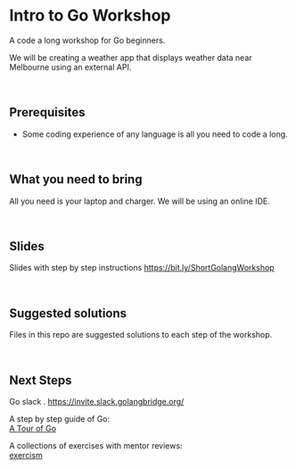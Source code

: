 # Intro to Go Workshop

A code a long workshop for Go beginners.

We will be creating a weather app that displays weather data near Melbourne using an external API.

<br />

## Prerequisites
- Some coding experience of any language is all you need to code a long.

<br />

## What you need to bring
All you need is your laptop and charger.
We will be using an online IDE.

<br />

## Slides
Slides with step by step instructions
https://bit.ly/ShortGolangWorkshop


<br />

## Suggested solutions
Files in this repo are suggested solutions to each step of the workshop.


<br />


## Next Steps

Go slack . 
https://invite.slack.golangbridge.org/    

A step by step guide of Go:  
[A Tour of Go](https://tour.golang.org/welcome/1)  

A collections of exercises with mentor reviews:  
[exercism](https://exercism.io/my/tracks/go)
